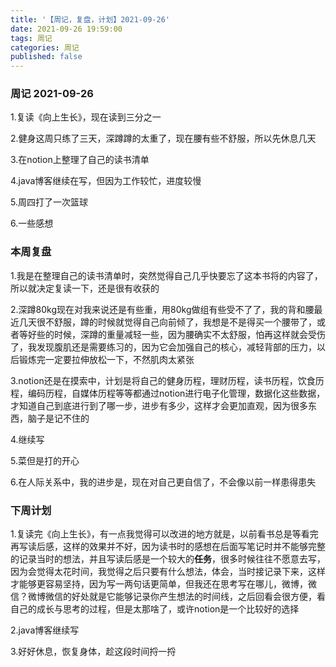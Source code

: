 ```yaml
---
title: '【周记，复盘，计划】2021-09-26'
date: 2021-09-26 19:59:00
tags: 周记
categories: 周记
published: false
---
```




### 周记 2021-09-26

1.复读《向上生长》，现在读到三分之一

2.健身这周只练了三天，深蹲蹲的太重了，现在腰有些不舒服，所以先休息几天

3.在notion上整理了自己的读书清单

4.java博客继续在写，但因为工作较忙，进度较慢

5.周四打了一次篮球

6.一些感想



### 本周复盘

1.我是在整理自己的读书清单时，突然觉得自己几乎快要忘了这本书将的内容了，所以就决定复读一下，还是很有收获的

2.深蹲80kg现在对我来说还是有些重，用80kg做组有些受不了了，我的背和腰最近几天很不舒服，蹲的时候就觉得自己向前倾了，我想是不是得买一个腰带了，或者等好些的时候，深蹲的重量减轻一些，因为腰确实不太舒服，怕再这样就会受伤了，我发现腹肌还是需要练习的，因为它会加强自己的核心，减轻背部的压力，以后锻炼完一定要拉伸放松一下，不然肌肉太紧张

3.notion还是在摸索中，计划是将自己的健身历程，理财历程，读书历程，饮食历程，编码历程，自媒体历程等等都通过notion进行电子化管理，数据化这些数据，才知道自己到底进行到了哪一步，进步有多少，这样才会更加直观，因为很多东西，脑子是记不住的

4.继续写

5.菜但是打的开心

6.在人际关系中，我的进步是，现在对自己更自信了，不会像以前一样患得患失

### 下周计划

1.复读完《向上生长》，有一点我觉得可以改进的地方就是，以前看书总是等看完再写读后感，这样的效果并不好，因为读书时的感想在后面写笔记时并不能够完整的记录当时的想法，并且写读后感是一个较大的**任务**，很多时候往往不愿意去写，因为会觉得太花时间，我觉得之后只要有什么想法，体会，当时接记录下来，这样才能够更容易坚持，因为写一两句话更简单，但我还在思考写在哪儿，微博，微信？微博微信的好处就是它能够记录你产生想法的时间线，之后回看会很方便，看自己的成长与思考的过程，但是太那啥了，或许notion是一个比较好的选择

2.java博客继续写

3.好好休息，恢复身体，趁这段时间捋一捋